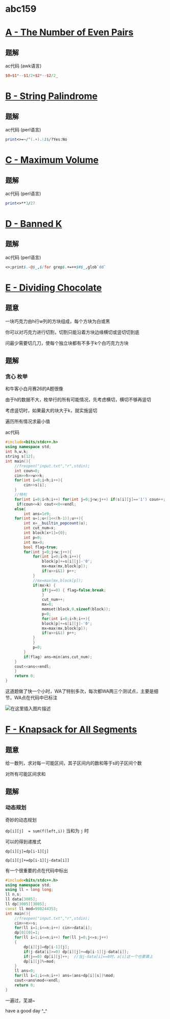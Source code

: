 # abc159




# [A - The Number of Even Pairs](https://atcoder.jp/contests/abc159/tasks/abc159_a)
## 题解
ac代码 (awk语言)

```awk
$0=$1*--$1/2+$2*--$2/2_
```
# [B - String Palindrome](https://atcoder.jp/contests/abc159/tasks/abc159_b)
## 题解
ac代码 (perl语言)

```perl
print<>=~/^(.+).\1$/?Yes:No
```
# [C - Maximum Volume](https://atcoder.jp/contests/abc159/tasks/abc159_c)
## 题解

ac代码 (perl语言)

```perl
print<>**3/27
```

# [D - Banned K](https://atcoder.jp/contests/abc159/tasks/abc159_d)
## 题解

ac代码 (perl语言)

```perl
<>;print$.-@$_,$/for grep$.+=++$#$_,glob`dd`
```
# [E - Dividing Chocolate](https://atcoder.jp/contests/abc159/tasks/abc159_e)
## 题意
一块巧克力由h行w列的方块组成，每个方块为白或黑

你可以对巧克力进行切割，切割只能沿着方块边缘横切或竖切切到底

问最少需要切几刀，使每个独立块都有不多于k个白巧克力方块

## 题解
### 贪心 枚举
和牛客小白月赛26的A题很像

由于h的数据不大，枚举行的所有可能情况，先考虑横切，横切不够再竖切

考虑竖切时，如果最大的块大于k，就实施竖切

遍历所有情况求最小值

ac代码

```cpp
#include<bits/stdc++.h>
using namespace std;
int h,w,k;
string s[12];
int main(){
	//freopen("input.txt","r",stdin);
	int coun=0;
	cin>>h>>w>>k;
	for(int i=0;i<h;i++){
		cin>>s[i];
	}
	//特判                                                                   //没有特判，用u=0代替 WA 
	for(int i=0;i<h;i++) for(int j=0;j<w;j++) if(s[i][j]=='1') coun++;
	 if(coun<=k) cout<<0<<endl;
	else{
		int ans=1e9;
	for(int u=1;u<(1<<(h-1));u++){
		int x=__builtin_popcount(u);
		int cut_num=x;
		int block[x+1]={0};
		int p=0;
		int mx=0;
		bool flag=true;                                                      //没有设置flag WA 
		for(int j=0;j<w;j++){
			for(int i=0;i<h;i++){
				block[p]+=s[i][j]-'0';
				mx=max(mx,block[p]);
				if(u>>i&1) p++;
			}
			//mx=max(mx,block[p]);
			if(mx>k) {
				if(j==0) { flag=false;break;                                 
				}
				cut_num++;
				mx=0;
				memset(block,0,sizeof(block));
				p=0;                                                        //没有重置p WA 
				for(int i=0;i<h;i++){                                       //没有记忆（重新计算） WA 
				block[p]+=s[i][j]-'0';
				mx=max(mx,block[p]);
				if(u>>i&1) p++;
			}
			}
			p=0;                                                            //没有重置p WA 
		}
		if(flag) ans=min(ans,cut_num);
	}
	cout<<ans<<endl;
	}
	return 0;
}

```

这道题做了快一个小时，WA了特别多次，每次都WA两三个测试点，主要是细节，WA点在代码中已标注

![在这里插入图片描述](https://img-blog.csdnimg.cn/20200323210555483.PNG)

# [F - Knapsack for All Segments](https://atcoder.jp/contests/abc159/tasks/abc159_f)

## 题意
给一数列，求对每一可能区间，其子区间内的数和等于s的子区间个数

对所有可能区间求和

## 题解
### 动态规划
奇妙的动态规划

`dp[i][j]  = sum(f(left,i))`  当和为 `j` 时

可以的得到递推式

`dp[i][j]=dp[i-1][j] `     

`dp[i][j]+=dp[i-1][j-data[i]]`

有一个很重要的点在代码中标出

```cpp
#include<bits/stdc++.h>
using namespace std;
using ll = long long;
ll n,s;
ll data[3005];
ll dp[3005][3005];
const ll mod=998244353;
int main(){
	//freopen("input.txt","r",stdin);
	cin>>n>>s;
	for(ll i=1;i<=n;i++) cin>>data[i];
	dp[0][0]=1;
	for(ll i=1;i<=n;i++) for(ll j=0;j<=s;j++)
	{
		dp[i][j]=dp[i-1][j];
		if(j-data[i]>=0) dp[i][j]+=dp[i-1][j-data[i]];
		if(j==0) dp[i][j]++;  //当j-data[i]==0时，a[i]这一个也要算上 
		dp[i][j]%=mod;
	}
	ll ans=0;
	for(ll i=1;i<=n;i++) ans=(ans+dp[i][s])%mod;
	cout<<ans%mod<<endl;
	return 0;
}

```

一遍过，芜湖~


have a good day ^_^


